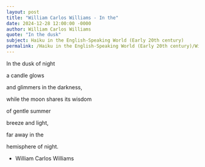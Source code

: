 ```yaml
---
layout: post
title: "William Carlos Williams - In the"
date: 2024-12-28 12:00:00 -0000
author: William Carlos Williams
quote: "In the dusk"
subject: Haiku in the English-Speaking World (Early 20th century)
permalink: /Haiku in the English-Speaking World (Early 20th century)/William Carlos Williams/William Carlos Williams - In the
---
```


In the dusk
of night

a candle glows

and glimmers
in the darkness,

while the moon
shares its wisdom

of gentle summer

breeze and light,

far away in the

hemisphere of night.

- William Carlos Williams
